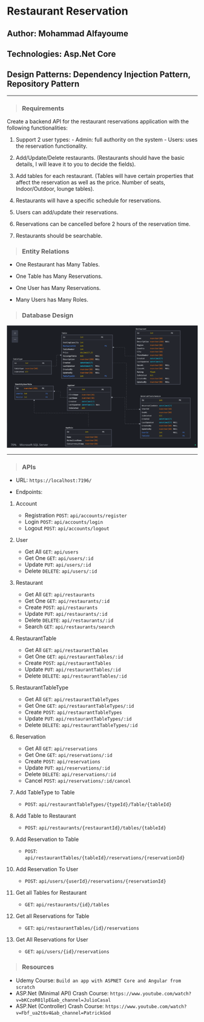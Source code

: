 ﻿# Restaurant Reservation
## Author: Mohammad Alfayoume
## Technologies: Asp.Net Core
## Design Patterns: Dependency Injection Pattern, Repository Pattern
---
> ### Requirements
Create a backend API for the restaurant reservations application with the following functionalities: 

1. Support 2 user types: - Admin: full authority on the system - Users: uses the reservation functionality.

2. Add/Update/Delete restaurants. (Restaurants should have the basic details, I will leave it to you to decide the fields).

3. Add tables for each restaurant. (Tables will have certain properties that affect the reservation as well as the price. Number of seats, Indoor/Outdoor, lounge tables).

4. Restaurants will have a specific schedule for reservations. 

5. Users can add/update their reservations. 

6. Reservations can be cancelled before 2 hours of the reservation time. 

7. Restaurants should be searchable.

> ### Entity Relations
* One Restaurant has Many Tables.
 
* One Table has Many Reservations.
 
* One User has Many Reservations.
 
* Many Users has Many Roles.

> ### Database Design

![DB](./Static/Images/DB_Design.png)

---
> ### APIs
* URL: `https://localhost:7196/`

* Endpoints:
1. Account

    * Registration `POST`:  `api/accounts/register`
    * Login `POST`: `api/accounts/login`
    * Logout `POST`: `api/accounts/logout`
2. User

    * Get All `GET`: `api/users`
    * Get One `GET`: `api/users/:id`
    * Update `PUT`: `api/users/:id`
    * Delete `DELETE`: `api/users/:id`
3. Restaurant

    * Get All `GET`: `api/restaurants`
    * Get One `GET`: `api/restaurants/:id`
    * Create `POST`: `api/restaurants`
    * Update `PUT`: `api/restaurants/:id`
    * Delete `DELETE`: `api/restaurants/:id`
    * Search `GET`: `api/restaurants/search`
4. RestaurantTable

    * Get All `GET`: `api/restaurantTables`
    * Get One `GET`: `api/restaurantTables/:id`
    * Create `POST`: `api/restaurantTables`
    * Update `PUT`: `api/restaurantTables/:id`
    * Delete `DELETE`: `api/restaurantTables/:id`
5. RestaurantTableType

    * Get All `GET`: `api/restaurantTableTypes`
    * Get One `GET`: `api/restaurantTableTypes/:id`
    * Create `POST`: `api/restaurantTableTypes`
    * Update `PUT`: `api/restaurantTableTypes/:id`
    * Delete `DELETE`: `api/restaurantTableTypes/:id`
6. Reservation

    * Get All `GET`: `api/reservations`
    * Get One `GET`: `api/reservations/:id`
    * Create `POST`: `api/reservations`
    * Update `PUT`: `api/reservations/:id`
    * Delete `DELETE`: `api/reservations/:id`
    * Cancel `POST`: `api/reservations/:id/cancel`
7. Add TableType to Table
    * `POST`: `api/restaurantTableTypes/{typeId}/Table/{tableId}`
8. Add Table to Restaurant
    * `POST`: `api/restaurants/{restaurantId}/tables/{tableId}`
9. Add Reservation to Table
    * `POST`: `api/restaurantTables/{tableId}/reservations/{reservationId}`
10. Add Reservation To User
    * `POST`: `api/users/{userId}/reservations/{reservationId}`
11. Get all Tables for Restaurant
    * `GET`: `api/restaurants/{id}/tables`
12. Get all Reservations for Table
    * `GET`: `api/restaurantTables/{id}/reservations`
13. Get All Reservations for User
    * `GET`: `api/users/{id}/reservations`

>### Resources
* Udemy Course: `Build an app with ASPNET Core and Angular from scratch`
* ASP.Net (Minimal API) Crash Course: `https://www.youtube.com/watch?v=bKCzoR01lpE&ab_channel=JulioCasal`
* ASP.Net (Controller) Crash Course: `https://www.youtube.com/watch?v=Fbf_ua2t6v4&ab_channel=PatrickGod`
